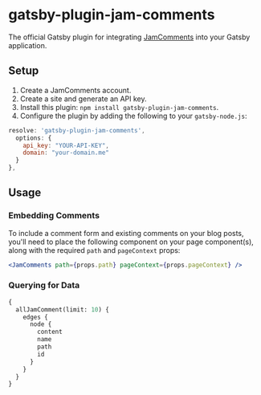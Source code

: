 # gatsby-plugin-jam-comments

The official Gatsby plugin for integrating [JamComments](https://jamcomments.com) into your Gatsby application.

## Setup

1. Create a JamComments account.
2. Create a site and generate an API key.
3. Install this plugin: `npm install gatsby-plugin-jam-comments`. 
4. Configure the plugin by adding the following to your `gatsby-node.js`: 

```js
resolve: 'gatsby-plugin-jam-comments',
  options: {
    api_key: "YOUR-API-KEY",
    domain: "your-domain.me"
  }
},
```

## Usage

### Embedding Comments
 
To include a comment form and existing comments on your blog posts, you'll need to place the following component on your page component(s), along with the required `path` and `pageContext` props: 

```jsx
<JamComments path={props.path} pageContext={props.pageContext} />
```

### Querying for Data

```graphql
{
  allJamComment(limit: 10) {
    edges {
      node {
        content
        name
        path
        id
      }
    }
  }
}
```
